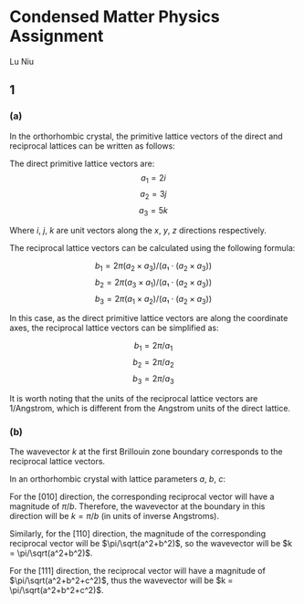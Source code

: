 # Condensed Matter Physics Assignment

Lu Niu

## 1

### (a)

In the orthorhombic crystal, the primitive lattice vectors of the direct and reciprocal lattices can be written as follows:

The direct primitive lattice vectors are:
$$ a_1 = 2i $$
$$ a_2 = 3j $$
$$ a_3 = 5k $$

Where $i$, $j$, $k$ are unit vectors along the $x$, $y$, $z$ directions respectively.

The reciprocal lattice vectors can be calculated using the following formula:

$$b_1 = 2\pi(a_2 \times a_3) / (a₁\cdot(a_2 \times a_3))$$
$$b_2 = 2\pi(a_3 \times a_1) / (a₁\cdot(a_2 \times a_3))$$
$$b_3 = 2\pi(a_1 \times a_2) / (a₁\cdot(a_2 \times a_3))$$

In this case, as the direct primitive lattice vectors are along the coordinate axes, the reciprocal lattice vectors can be simplified as:

$$b_1 = 2\pi/a_1 $$
$$b_2 = 2\pi/a_2 $$
$$b_3 = 2\pi/a_3 $$

It is worth noting that the units of the reciprocal lattice vectors are 1/Angstrom, which is different from the Angstrom units of the direct lattice.

### (b)

The wavevector $k$ at the first Brillouin zone boundary corresponds to the reciprocal lattice vectors.

In an orthorhombic crystal with lattice parameters $a$, $b$, $c$:

For the $[010]$ direction, the corresponding reciprocal vector will have a magnitude of $\pi/b$. Therefore, the wavevector at the boundary in this direction will be $k = \pi/b$ (in units of inverse Angstroms).

Similarly, for the $[110]$ direction, the magnitude of the corresponding reciprocal vector will be $\pi/\sqrt(a^2+b^2)$, so the wavevector will be $k = \pi/\sqrt(a^2+b^2)$.

For the $[111]$ direction, the reciprocal vector will have a magnitude of $\pi/\sqrt(a^2+b^2+c^2)$, thus the wavevector will be $k = \pi/\sqrt(a^2+b^2+c^2)$.

